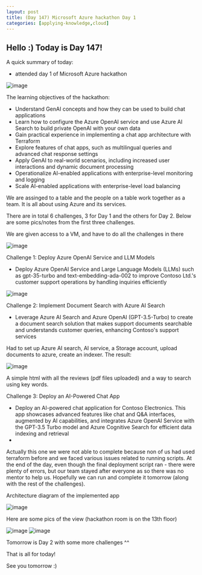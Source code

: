 ```yaml
---
layout: post
title: (Day 147) Microsoft Azure hackathon Day 1
categories: [applying-knowledge,cloud]
---
```


## Hello :) Today is Day 147!
A quick summary of today:
* attended day 1 of Microsoft Azure hackathon

![image](https://github.com/user-attachments/assets/9e94ed44-28f0-4fa3-8a21-3ca9a7dcf73b)

The learning objectives of the hackathon:

* Understand GenAI concepts and how they can be used to build chat applications
* Learn how to configure the Azure OpenAI service and use Azure AI Search to build private OpenAI with your own data
* Gain practical experience in implementing a chat app architecture with Terraform
* Explore features of chat apps, such as multilingual queries and advanced chat response settings
* Apply GenAI to real-world scenarios, including increased user interactions and dynamic document processing
* Operationalize AI-enabled applications with enterprise-level monitoring and logging
* Scale AI-enabled applications with enterprise-level load balancing

We are assinged to a table and the people on a table work together as a team. It is all about using Azure and its services.

There are in total 6 challenges, 3 for Day 1 and the others for Day 2. Below are some pics/notes from the first three challenges. 

We are given access to a VM, and have to do all the challenges in there

![image](https://github.com/user-attachments/assets/a1971532-fc8d-4e20-aa8f-797ce132abb1)

Challenge 1: Deploy Azure OpenAI Service and LLM Models

* Deploy Azure OpenAI Service and Large Language Models (LLMs) such as gpt-35-turbo and text-embedding-ada-002 to improve Contoso Ltd.'s customer support operations by handling inquiries efficiently

![image](https://github.com/user-attachments/assets/c442421d-1eb4-49e6-8145-b9240387aedd)

Challenge 2: Implement Document Search with Azure AI Search

* Leverage Azure AI Search and Azure OpenAI (GPT-3.5-Turbo) to create a document search solution that makes support documents searchable and understands customer queries, enhancing Contoso's support services

Had to set up Azure AI search, AI service, a Storage account, upload documents to azure, create an indexer. The result:

![image](https://github.com/user-attachments/assets/e50a7261-7ef8-45af-a17d-a0a1edcdd51c)

A simple html with all the reviews (pdf files uploaded) and a way to search using key words. 

Challenge 3: Deploy an AI-Powered Chat App

* Deploy an AI-powered chat application for Contoso Electronics. This app showcases advanced features like chat and Q&A interfaces, augmented by AI capabilities, and integrates Azure OpenAI Service with the GPT-3.5 Turbo model and Azure Cognitive Search for efficient data indexing and retrieval
* 
Actually this one we were not able to complete because non of us had used terraform before and we faced various issues related to running scripts. At the end of the day, even though the final deployment script ran - there were plenty of errors, but our team stayed after everyone as so there was no mentor to help us. Hopefully we can run and complete it tomorrow (along with the rest of the challenges).

Architecture diagram of the implemented app

![image](https://github.com/user-attachments/assets/aee0c04e-bcea-439e-aff3-444b798e29ee)

Here are some pics of the view (hackathon room is on the 13th floor)

![image](https://github.com/user-attachments/assets/514ffd36-6867-47df-9d51-c6cabfd0e238)
![image](https://github.com/user-attachments/assets/9773780b-3187-4161-9fd0-9ba0a48fa04c)

Tomorrow is Day 2 with some more challenges ^^



That is all for today!

See you tomorrow :)
